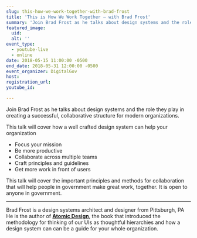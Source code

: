 ```yaml
---
slug: this-how-we-work-together-with-brad-frost
title: 'This is How We Work Together — with Brad Frost'
summary: 'Join Brad Frost as he talks about design systems and the role they play in creating a successful, collaborative structure for modern organizations&#46;'
featured_image: 
  uid: 
  alt: ''
event_type: 
  - youtube-live
  - online
date: 2018-05-15 11:00:00 -0500
end_date: 2018-05-31 12:00:00 -0500
event_organizer: DigitalGov
host: 
registration_url: 
youtube_id: 

---
```


Join Brad Frost as he talks about design systems and the role they play in creating a successful, collaborative structure for modern organizations.
 
This talk will cover how a well crafted design system can help your organization
- Focus your mission
- Be more productive
- Collaborate across multiple teams
- Craft principles and guidelines
- Get more work in front of users
 
This talk will cover the important principles and methods for collaboration that will help people in government make great work, together. It is open to anyone in government.

---

Brad Frost is a design systems architect and designer from Pittsburgh, PA He is the author of [**Atomic Design**](https://shop.bradfrost.com/), the book that introduced the methodology for thinking of our UIs as thoughtful hierarchies and how a design system can can be a guide for your whole organization.
